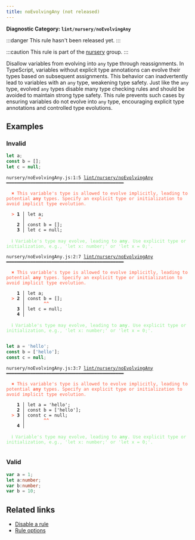 ```yaml
---
title: noEvolvingAny (not released)
---
```


**Diagnostic Category: `lint/nursery/noEvolvingAny`**

:::danger
This rule hasn't been released yet.
:::

:::caution
This rule is part of the [nursery](/linter/rules/#nursery) group.
:::

Disallow variables from evolving into `any` type through reassignments.
In TypeScript, variables without explicit type annotations can evolve their types based on subsequent assignments.
This behavior can inadvertently lead to variables with an `any` type, weakening type safety.
Just like the `any` type, evolved `any` types disable many type checking rules and should be avoided to maintain strong type safety.
This rule prevents such cases by ensuring variables do not evolve into `any` type, encouraging explicit type annotations and controlled type evolutions.

## Examples

### Invalid

```ts
let a;
const b = [];
let c = null;
```

<pre class="language-text"><code class="language-text">nursery/noEvolvingAny.js:1:5 <a href="https://biomejs.dev/linter/rules/no-evolving-any">lint/nursery/noEvolvingAny</a> ━━━━━━━━━━━━━━━━━━━━━━━━━━━━━━━━━━━━━━━━━━━━

<strong><span style="color: Tomato;">  </span></strong><strong><span style="color: Tomato;">✖</span></strong> <span style="color: Tomato;">This variable's type is allowed to evolve implicitly, leading to potential </span><span style="color: Tomato;"><strong>any</strong></span><span style="color: Tomato;"> types. Specify an explicit type or initialization to avoid implicit type evolution.</span>
  
<strong><span style="color: Tomato;">  </span></strong><strong><span style="color: Tomato;">&gt;</span></strong> <strong>1 │ </strong>let a;
   <strong>   │ </strong>    <strong><span style="color: Tomato;">^</span></strong>
    <strong>2 │ </strong>const b = [];
    <strong>3 │ </strong>let c = null;
  
<strong><span style="color: lightgreen;">  </span></strong><strong><span style="color: lightgreen;">ℹ</span></strong> <span style="color: lightgreen;">Variable's type may evolve, leading to </span><span style="color: lightgreen;"><strong>any</strong></span><span style="color: lightgreen;">. Use explicit type or initialization, e.g., 'let x: number;' or 'let x = 0;'.</span>
  
nursery/noEvolvingAny.js:2:7 <a href="https://biomejs.dev/linter/rules/no-evolving-any">lint/nursery/noEvolvingAny</a> ━━━━━━━━━━━━━━━━━━━━━━━━━━━━━━━━━━━━━━━━━━━━

<strong><span style="color: Tomato;">  </span></strong><strong><span style="color: Tomato;">✖</span></strong> <span style="color: Tomato;">This variable's type is allowed to evolve implicitly, leading to potential </span><span style="color: Tomato;"><strong>any</strong></span><span style="color: Tomato;"> types. Specify an explicit type or initialization to avoid implicit type evolution.</span>
  
    <strong>1 │ </strong>let a;
<strong><span style="color: Tomato;">  </span></strong><strong><span style="color: Tomato;">&gt;</span></strong> <strong>2 │ </strong>const b = [];
   <strong>   │ </strong>      <strong><span style="color: Tomato;">^</span></strong><strong><span style="color: Tomato;">^</span></strong>
    <strong>3 │ </strong>let c = null;
    <strong>4 │ </strong>
  
<strong><span style="color: lightgreen;">  </span></strong><strong><span style="color: lightgreen;">ℹ</span></strong> <span style="color: lightgreen;">Variable's type may evolve, leading to </span><span style="color: lightgreen;"><strong>any</strong></span><span style="color: lightgreen;">. Use explicit type or initialization, e.g., 'let x: number;' or 'let x = 0;'.</span>
  
</code></pre>

```ts
let a = 'hello';
const b = ['hello'];
const c = null;
```

<pre class="language-text"><code class="language-text">nursery/noEvolvingAny.js:3:7 <a href="https://biomejs.dev/linter/rules/no-evolving-any">lint/nursery/noEvolvingAny</a> ━━━━━━━━━━━━━━━━━━━━━━━━━━━━━━━━━━━━━━━━━━━━

<strong><span style="color: Tomato;">  </span></strong><strong><span style="color: Tomato;">✖</span></strong> <span style="color: Tomato;">This variable's type is allowed to evolve implicitly, leading to potential </span><span style="color: Tomato;"><strong>any</strong></span><span style="color: Tomato;"> types. Specify an explicit type or initialization to avoid implicit type evolution.</span>
  
    <strong>1 │ </strong>let a = 'hello';
    <strong>2 │ </strong>const b = ['hello'];
<strong><span style="color: Tomato;">  </span></strong><strong><span style="color: Tomato;">&gt;</span></strong> <strong>3 │ </strong>const c = null;
   <strong>   │ </strong>      <strong><span style="color: Tomato;">^</span></strong><strong><span style="color: Tomato;">^</span></strong>
    <strong>4 │ </strong>
  
<strong><span style="color: lightgreen;">  </span></strong><strong><span style="color: lightgreen;">ℹ</span></strong> <span style="color: lightgreen;">Variable's type may evolve, leading to </span><span style="color: lightgreen;"><strong>any</strong></span><span style="color: lightgreen;">. Use explicit type or initialization, e.g., 'let x: number;' or 'let x = 0;'.</span>
  
</code></pre>

### Valid

```ts
var a = 1;
let a:number;
var b:number;
var b = 10;
```

## Related links

- [Disable a rule](/linter/#disable-a-lint-rule)
- [Rule options](/linter/#rule-options)
